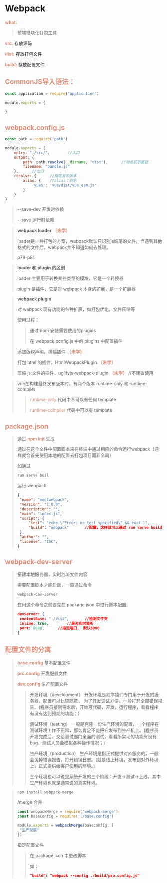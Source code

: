 # Webpack



<font color="#DE907B">**what:**</font> 

> 前端模块化打包工具



**<font color="#DE907B">src:</font>** 存放源码

**<font color="#DE907B">dist:</font>** 存放打包文件

**<font color="#DE907B">build:</font>** 存放配置文件



## <font color="#DE907B">CommonJS导入语法：</font> 

```js
const application = require('application')

module.exports = {
    
}
```





## <font color="#DE907B">webpack.config.js</font> 

```js
const path = require('path')

module.exports = {
    entry: "./src/",		//入口
    output: {
        path: path.resolve(__dirname, 'dist'),		//动态获取路径
        filename: "bundle.js"
    },		//出口
    resolve: {		//指定发布版本
        alias: {	//alias：别名
            'vue$': 'vue/dist/vue.esm.js'
        }
    }
}
```

> --save-dev	开发时依赖
>
> --save	运行时依赖



> **webpack loader <font color="#DE907B">（未学）</font>** 
>
> loader是一种打包的方案，webpack默认只识别js结尾的文件，当遇到其他格式的文件后，webpack并不知道如何去处理。
>
> p78-p81

> **loader 和 plugin 的区别**
>
> loader 主要用于转换某些类型的模块，它是一个转换器
>
> plugin 是插件，它是对 webpack 本身的扩展，是一个扩展器

> **webpack plugin**
>
> 对 webpack 现有功能的各种扩展，如打包优化，文件压缩等
>
> 使用过程：
>
> > 通过 npm 安装需要使用的plugins
> >
> > 在 webpack.config.js 中的 plugins 中配置插件
>
> 添加版权声明，横幅插件 **<font color="#DE907B">（未学）</font>** 
>
> 打包 html 的插件，HtmlWebpackPlugin **<font color="#DE907B">（未学）</font>** 
>
> 压缩 js 文件的插件，uglifyjs-webpack-plugin **<font color="#DE907B">（未学）</font>**	//不建议使用



> vue在构建最终发布版本时，有两个版本	runtime-only 和 runtime-compiler	
>
> > <font color="#DE907B">runtime-only</font>	代码中不可以有任何 template
> >
> > <font color="#DE907B">runtime-compiler</font>	代码中可以有 template



##  <font color="#DE907B">package.json</font> 

> 通过 **<font color="#DE907B">npm init</font>** 生成
>
> 通过在这个文件中配置脚本来在终端中通过相应的命令运行webpack（这样就会首先使用本地的配置去打包项目而非全局）
>
> 如通过 
>
> ```bash
> run serve buil
> ```
>
> 运行 webpack
>
> ```json
> {
>  "name": "meetwebpack",
>  "version": "1.0.0",
>  "description": "",
>  "main": "index.js",
>  "script": {
>      "test": "echo \"Error: no test specified\" && exit 1",
>      "build": "webpack"		//配置，这样就可以通过 run serve build 来使用webpack进行打包
>  },
>  "author": "",
>  "license": "ISC",
> }
> ```
>



## <font color="#DE907B">webpack-dev-server</font> 

> 搭建本地服务器，实时监听文件内容
>
> 需要配置脚本才能启动，一般通过命令 
>
> ```bash
> webpack-dev-server
> ```
>
> 在用这个命令之前要先在 package.json 中进行脚本配置
>
> ```json
> devServer: {
>  contentBase: "./dist",		//检测文件夹
>  inline: true,		//是否实时监听
>  port: 8080,		//指定端口， 默认8080
> }
> ```
>



## <font color="#DE907B">配置文件的分离</font>

> **<font color="#DE907B">base.config</font>** 		基本配置文件
>
> **<font color="#DE907B">pro.config</font>** 		开发配置文件
>
> **<font color="#DE907B">dev.config</font>** 		生产配置文件
>
> > 开发环境（development）
> > 开发环境是程序猿们专门用于开发的服务器，配置可以比较随意， 为了开发调试方便，一般打开全部错误报告。(程序员接到需求后，开始写代码，开发，运行程序，看看程序有没有达到预期的功能；)
> >
> > 测试环境（testing）
> > 一般是克隆一份生产环境的配置，一个程序在测试环境工作不正常，那么肯定不能把它发布到生产机上。(程序员开发完成后，交给测试部门全面的测试，看看所实现的功能有没有bug，测试人员会模拟各种操作情况；)
> >
> > 生产环境（production）
> > 生产环境是指正式提供对外服务的，一般会关掉错误报告，打开错误日志。(就是线上环境，发布到对外环境上，正式提供给客户使用的环境。)
> >
> > 三个环境也可以说是系统开发的三个阶段：开发->测试->上线，其中生产环境也就是通常说的真实环境。

> ```bash
> npm install webpack-merge		
> ```
>
> /merge 合并
>
> ```js
> const webpackMerge = require('webpack-merge')
> const baseConfig = require('./base.config')
> 
> module.exports = webpackMerge(baseConfig, {
>  "生产配置"
> })
> ```
>
> 指定配置文件
>
> > 在 package.json 中更改脚本
> >
> > 如：
> >
> > ```json
> > "build": "webpack --config ./build/pro.config.js"
> > ```
> >
> > 

